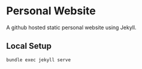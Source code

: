 # Personal Website

A github hosted static personal website using Jekyll.

## Local Setup

```bash
bundle exec jekyll serve
```
